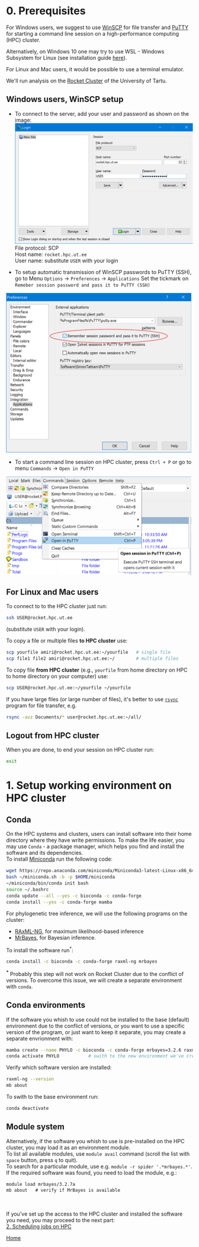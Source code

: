 # 0. Prerequisites

For Windows users, we suggest to use [WinSCP](https://winscp.net/eng/downloads.php) for file transfer and [PuTTY](https://winscp.net/eng/downloads.php#putty) for starting a command line session on a high-performance computing (HPC) cluster.

Alternatively, on Windows 10 one may try to use WSL - Windows Subsystem for Linux (see installation guide [here](https://docs.microsoft.com/en-us/windows/wsl/install-win10)).

For Linux and Mac users, it would be possible to use a terminal emulator.

We'll run analysis on the [Rocket Cluster](https://hpc.ut.ee/en/resources/rocket-cluster-en/) of the University of Tartu.

## Windows users, WinSCP setup

- To connect to the server, add your user and password as shown on the image:
<img src="img/WinSCP_HPC_credentials.png" width="500" title="WinSCP user" /><br/>
File protocol: SCP<br/>
Host name: `rocket.hpc.ut.ee`<br/>
User name: substitute `USER` with your login

- To setup automatic transmission of WinSCP passwords to PuTTY (SSH), go to Menu `Options` -> `Preferences` -> `Applications`
Set the tickmark on `Remeber session password and pass it to PuTTY (SSH)`
<img src="img/WinSCP_PuttyPassword.png" width="500" title="WinSCP sends session password to PuTTY" />

- To start a command line session on HPC cluster, press `Ctrl + P` or go to menu `Commands` -> `Open in PuTTY`
<img src="img/WinSCP_RunPutty.png" width="500" title="Connect to HPC via SSH" />

## For Linux and Mac users

To connect to to the HPC cluster just run:
```bash
ssh USER@rocket.hpc.ut.ee
```
(substitute `USER` with your login).

To copy a file or multiple files **to HPC cluster** use:
```bash
scp yourfile amiri@rocket.hpc.ut.ee:~/yourfile   # single file
scp file1 file2 amiri@rocket.hpc.ut.ee:~/        # multiple files
```
To copy file **from HPC cluster** (e.g., `yourfile` from home directory on HPC to home directory on your computer) use:
```bash
scp USER@rocket.hpc.ut.ee:~/yourfile ~/yourfile
```

If you have large files (or large number of files), it's better to use [`rsync`](https://en.wikipedia.org/wiki/Rsync) program for file transfer, e.g.
```bash
rsync -avz Documents/* user@rocket.hpc.ut.ee:~/all/
```

## Logout from HPC cluster
When you are done, to end your session on HPC cluster run:
```bash
exit
```

# 1. Setup working environment on HPC cluster

## Conda

On the HPC systems and clusters, users can install software into their home directory where they have write permissions. To make the life easier, you may use `Conda` - a package manager, which helps you find and install the software and its dependencies.<br/>
To install [Miniconda](https://docs.conda.io/en/latest/index.html) run the following code:
```bash
wget https://repo.anaconda.com/miniconda/Miniconda3-latest-Linux-x86_64.sh -O ~/miniconda.sh
bash ~/miniconda.sh -b -p $HOME/miniconda
~/miniconda/bin/conda init bash
source ~/.bashrc
conda update --all --yes -c bioconda -c conda-forge
conda install --yes -c conda-forge mamba
```

For phylogenetic tree inference, we will use the following programs on the cluster:
- [RAxML-NG](https://github.com/amkozlov/raxml-ng), for maximum likelihood-based inference
- [MrBayes](https://nbisweden.github.io/MrBayes/download.html), for Bayesian inference.

To install the software run<sup>\*</sup>:
```bash
conda install -c bioconda -c conda-forge raxml-ng mrbayes
```

**<sup>\*</sup>** Probably this step will not work on Rocket Cluster due to the conflict of versions. To overcome this issue, we will create a separate environment with `conda`.

## Conda environments

If the software you whish to use could not be installed to the base (default) environment due to the conflict of versions, or you want to use a specific version of the program, or just want to keep it separate, you may create a separate envrionment with:
```bash
mamba create --name PHYLO -c bioconda -c conda-forge mrbayes=3.2.6 raxml-ng
conda activate PHYLO           # swith to the new environment we've created
```

Verify which software version are installed:
```bash
raxml-ng --version
mb about
```

To swith to the base environment run:
```bash
conda deactivate
```

## Module system

Alternatively, if the software you whish to use is pre-installed on the HPC cluster, you may load it as an environment module.<br/>
To list all available modules, use `module avail` command (scroll the list with `space` button, press `q` to quit).<br/>
To search for a particular module, use e.g. `module -r spider '.*mrbayes.*'`.<br/>
If the required software was found, you need to load the module, e.g.:
```
module load mrbayes/3.2.7a
mb about   # verify if MrBayes is available
```

<br/><br/>
If you've set up the access to the HPC cluster and installed the software you need, you may proceed to the next part:<br/>
[2. Scheduling jobs on HPC](01.SLURM.md)<br/>

[Home](index.md)
